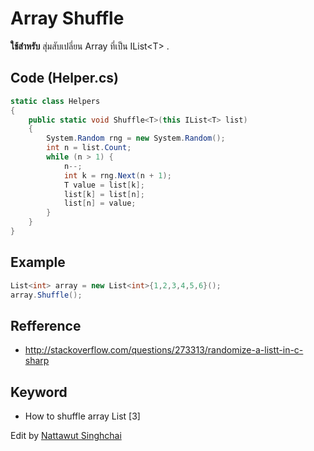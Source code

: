 # Array Shuffle

**ใช้สำหรับ** สุ่มสับเปลี่ยน Array ที่เป็น IList\<T\> .

## Code (Helper.cs)

```c#
static class Helpers
{
	public static void Shuffle<T>(this IList<T> list)  
	{  
		System.Random rng = new System.Random();  
		int n = list.Count;  
		while (n > 1) {  
			n--;  
			int k = rng.Next(n + 1);  
			T value = list[k];  
			list[k] = list[n];  
			list[n] = value;  
		}  
	}
}

```

## Example

```c#
List<int> array = new List<int>{1,2,3,4,5,6}();
array.Shuffle();
```


## Refference 

*	http://stackoverflow.com/questions/273313/randomize-a-listt-in-c-sharp


## Keyword
*	How to shuffle array List<T> [3]

Edit by [Nattawut Singhchai](wut@2bsimple.com)

